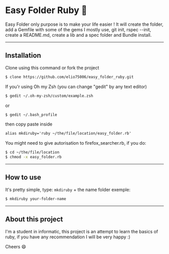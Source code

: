# Easy Folder Ruby :rocket:

Easy Folder only purpose is to make your life easier !
It will create the folder, add a Gemfile with some of the gems I mostly use, git init, rspec --init, create a README.md, create a lib and a spec folder and Bundle install.

--------

## Installation 
Clone using this command or fork the project
```sh
$ clone https://github.com/elio75006/easy_folder_ruby.git
``` 
If you'r using Oh my Zsh (you can change "gedit" by any text editor)
```sh
$ gedit ~/.oh-my-zsh/custom/example.zsh
```
or
```sh
$ gedit ~/.bash_profile
```
then copy paste inside 
```txt
alias mkdiruby='ruby ~/the/file/location/easy_folder.rb'
```
You might need to give autorisation to firefox_searcher.rb, if you do:
```sh
$ cd ~/the/file/location
$ chmod -x easy_folder.rb
```
----------

## How to use
It's pretty simple, type: ```mkdiruby``` + the name folder exemple:
```sh
$ mkdiruby your-folder-name
```

----------

## About this project 

I'm a student in informatic, this project is an attempt to learn the basics of ruby, if you have any recommendation I will be very happy :)

Cheers :smile:

